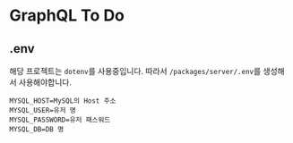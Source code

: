 # GraphQL To Do

## .env

해당 프로젝트는 `dotenv`를 사용중입니다. 따라서 `/packages/server/.env`를 생성해서 사용해야합니다.

```
MYSQL_HOST=MySQL의 Host 주소
MYSQL_USER=유저 명
MYSQL_PASSWORD=유저 패스워드
MYSQL_DB=DB 명
```
